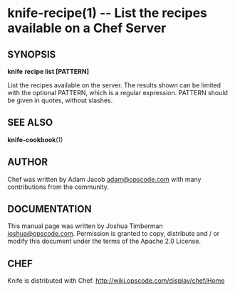knife-recipe(1) -- List the recipes available on a Chef Server
========================================

## SYNOPSIS

__knife__ __recipe list [PATTERN]__

List the recipes available on the server. The results shown can be
limited with the optional PATTERN, which is a regular expression.
PATTERN should be given in quotes, without slashes.

## SEE ALSO
  __knife-cookbook__(1)

## AUTHOR
   Chef was written by Adam Jacob <adam@opscode.com> with many contributions from the community.

## DOCUMENTATION
   This manual page was written by Joshua Timberman <joshua@opscode.com>.
   Permission is granted to copy, distribute and / or modify this document under the terms of the Apache 2.0 License.

## CHEF
   Knife is distributed with Chef. <http://wiki.opscode.com/display/chef/Home>

